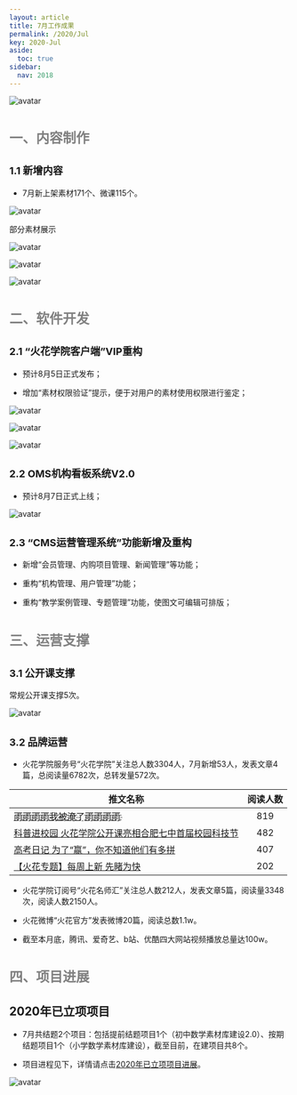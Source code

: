 ```yaml
---
layout: article
title: 7月工作成果
permalink: /2020/Jul
key: 2020-Jul
aside:
  toc: true
sidebar:
  nav: 2018
---
```



<bro/><bro/>

![avatar](images/202007000.png)

# <font size="5" color="gray">一、内容制作</font>

## <font size="4" >1.1 新增内容</font>

- 7月新上架素材171个、微课115个。

![avatar](images/20200701.png)

部分素材展示

![avatar](images/20200702.png)

![avatar](images/20200704.png)

![avatar](images/20200703.png)

# <font size="5" color="gray">二、软件开发</font>

## <font size="4" >2.1 “火花学院客户端”VIP重构</font>

- 预计8月5日正式发布；

- 增加“素材权限验证”提示，便于对用户的素材使用权限进行鉴定；

![avatar](images/202007004.png)

![avatar](images/202007005.png)

![avatar](images/20200706.png)

## <font size="4" >2.2 OMS机构看板系统V2.0</font>

- 预计8月7日正式上线；

![avatar](images/20200707.png)

## <font size="4" >2.3 “CMS运营管理系统”功能新增及重构</font>

- 新增“会员管理、内购项目管理、新闻管理”等功能；

- 重构“机构管理、用户管理”功能；

- 重构“教学案例管理、专题管理”功能，使图文可编辑可排版；

# <font size="5" color="gray">三、运营支撑</font>

## <font size="4" >3.1 公开课支撑</font>

常规公开课支撑5次。

![avatar](images/20200708.png)

## <font size="4" >3.2 品牌运营</font>

- 火花学院服务号“火花学院”关注总人数3304人，7月新增53人，发表文章4篇，总阅读量6782次，总转发量572次。

| 推文名称 |  阅读人数  | 
|-------------|:------:|
[雨҈雨҈雨҈雨҈我҈被҈淹҈了҈雨҈雨҈雨҈雨҈](https://mp.weixin.qq.com/s/RpPWjrYvbobpx-xBwkH7zw)|	819|
[科普进校园 火花学院公开课亮相合肥七中首届校园科技节](https://mp.weixin.qq.com/s/ro1PN5L9p3hHut_f4H5PCg)|	482|
[高考日记 为了“赢”，你不知道他们有多拼](https://mp.weixin.qq.com/s/FIp_s_2z_jXRuArxtrvp9Q)|	407|
[【火花专题】每周上新 先睹为快](https://mp.weixin.qq.com/s/fc5ldzcAP1VTYKMOpabQmw)|	202|

- 火花学院订阅号“火花名师汇”关注总人数212人，发表文章5篇，阅读量3348次，阅读人数2150人。

- 火花微博“火花官方”发表微博20篇，阅读总数1.1w。

- 截至本月底，腾讯、爱奇艺、b站、优酷四大网站视频播放总量达100w。

# <font size="5" color="gray">四、项目进展</font>

## 2020年已立项项目

- 7月共结题2个项目：包括提前结题项目1个（初中数学素材库建设2.0）、按期结题项目1个（小学数学素材库建设），截至目前，在建项目共8个。

- 项目进程见下，详情请点击[2020年已立项项目进展](https://github.com/Xiyue-team/doc_monthlyreport/blob/master/project/2020/Jul.md)。
 
![avatar](images/202007009.png)
